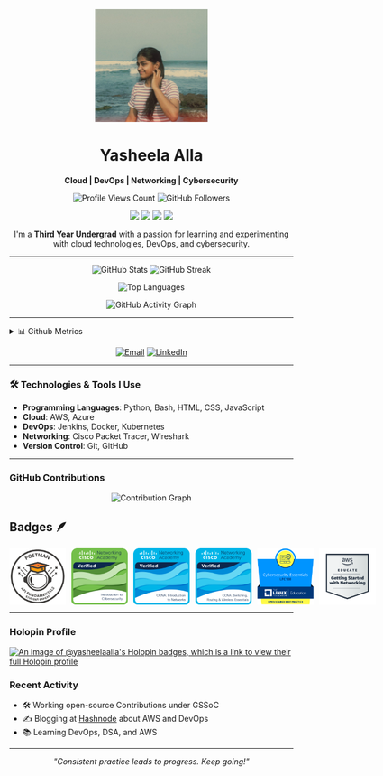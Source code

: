 <!-- Header Section -->
<p align="center">
  <img src="https://github.com/yasheela-alla/yasheela-alla/blob/main/pfp.jpg" width="200" height="200" alt="Profile Picture"/>
</p>

<h1 align="center">Yasheela Alla</h1>
<p align="center">
  <b> Cloud | DevOps | Networking | Cybersecurity </b>
</p>
<p align="center">
  <img src="https://komarev.com/ghpvc/?username=yasheela-alla&label=Profile%20views&color=0e75b6&style=flat" alt="Profile Views Count" />
  <img src="https://img.shields.io/github/followers/yasheela-alla?label=Followers&style=social" alt="GitHub Followers" />
</p>

<!-- Badges Section -->
<p align="center">
  <img src="https://img.shields.io/badge/Cloud-AWS-informational?style=flat&logo=amazon-aws&logoColor=white&color=2bbc8a" />
  <img src="https://img.shields.io/badge/Cybersecurity-TryHackMe-informational?style=flat&logo=hackaday&logoColor=white&color=2bbc8a" />
  <img src="https://img.shields.io/badge/DevOps-Jenkins-informational?style=flat&logo=jenkins&logoColor=white&color=2bbc8a" />
  <img src="https://img.shields.io/badge/Linux-Bash-informational?style=flat&logo=linux&logoColor=white&color=2bbc8a" />
</p>

<!-- Short Bio Section -->
<p align="center"> 
  I'm a <b>Third Year Undergrad</b> with a passion for learning and experimenting with cloud technologies, DevOps, and cybersecurity. 
</p>

---

<!-- GitHub Stats Cards -->
<p align="center">
  <img src="https://github-readme-stats.vercel.app/api?username=yasheela-alla&show_icons=true&theme=radical" alt="GitHub Stats" width="48%" />
  <img src="https://github-readme-streak-stats.herokuapp.com/?user=yasheela-alla&theme=radical" alt="GitHub Streak" width="48%" />
</p>

<!-- Top Languages -->
<p align="center">
  <img src="https://github-readme-stats.vercel.app/api/top-langs/?username=yasheela-alla&layout=compact&theme=radical" alt="Top Languages" width="48%" />
</p>

<!-- Activity Graph -->
<p align="center">
  <img src="https://activity-graph.herokuapp.com/graph?username=yasheela-alla&theme=redical" alt="GitHub Activity Graph" />
</p>

---

<!-- Metrics & Contributions -->
<details>
  <summary>📊 Github Metrics</summary>
  <p align="center">
    <img src="https://github-profile-summary-cards.vercel.app/api/cards/profile-details?username=yasheela-alla&theme=dracula" alt="GitHub Profile Summary" />
  </p>
</details>

<!-- Contact Information -->
<p align="center">
  <a href="mailto:yasheela435@gmail.com"><img src="https://img.shields.io/badge/Email-yasheela435@gmail.com-2bbc8a?style=for-the-badge&logo=gmail" alt="Email"></a>
  <a href="https://www.linkedin.com/in/alla-yasheela"><img src="https://img.shields.io/badge/LinkedIn-Profile-blue?style=for-the-badge&logo=linkedin" alt="LinkedIn"></a>
</p>

---

### 🛠️ Technologies & Tools I Use
- **Programming Languages**: Python, Bash, HTML, CSS, JavaScript
- **Cloud**: AWS, Azure
- **DevOps**: Jenkins, Docker, Kubernetes
- **Networking**: Cisco Packet Tracer, Wireshark
- **Version Control**: Git, GitHub

---

<!-- Contribution Graph -->
### GitHub Contributions

<p align="center">
  <img src="https://raw.githubusercontent.com/yasheela-alla/yasheela-alla/main/github-contribution-grid-snake.svg" alt="Contribution Graph" />
</p>

## Badges 🪶
<div style='display:flex; align-items:center; gap: 10px;' align='center'>
  <img src="https://github.com/yasheela-alla/yasheela-alla/blob/main/1.png" width="100px" height="100px" />
  <img src="https://github.com/yasheela-alla/yasheela-alla/blob/main/2.png" width="100px" height="100px" />
  <img src="https://github.com/yasheela-alla/yasheela-alla/blob/main/3.png" width="100px" height="100px" />
  <img src="https://github.com/yasheela-alla/yasheela-alla/blob/main/4.png" width="100px" height="100px" />
  <img src="https://github.com/yasheela-alla/yasheela-alla/blob/main/5.png" width="100px" height="100px" />
  <img src="https://github.com/yasheela-alla/yasheela-alla/blob/main/6.png" width="100px" height="100px" />
</div>

---

### Holopin Profile 

[![An image of @yasheelaalla's Holopin badges, which is a link to view their full Holopin profile](https://holopin.me/yasheelaalla)](https://holopin.io/@yasheelaalla)

### Recent Activity
- 🛠️ Working open-source Contributions under GSSoC
- ✍️ Blogging at [Hashnode](https://hashnode.com/@yasheela) about AWS and DevOps
- 📚 Learning DevOps, DSA, and AWS

---

<!-- Footer Section -->
<p align="center">
  <i>"Consistent practice leads to progress. Keep going!"</i>
</p>
